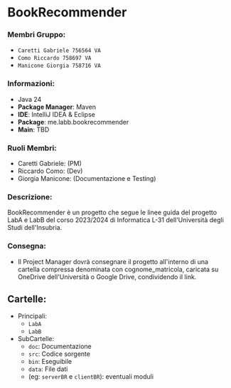 # BookRecommender

### Membri Gruppo:
- `Caretti Gabriele 756564 VA`
- `Como Riccardo 758697 VA`
- `Manicone Giorgia 758716 VA`

### Informazioni:
- Java 24
- **Package Manager**: Maven
- **IDE**: IntelliJ IDEA & Eclipse
- **Package**: me.labb.bookrecommender
- **Main**: TBD

### Ruoli Membri:
- Caretti Gabriele: (PM)
- Riccardo Como: (Dev)
- Giorgia Manicone: (Documentazione e Testing)

### Descrizione:
BookRecommender è un progetto che segue le linee guida del progetto
LabA e LabB del corso 2023/2024 di Informatica L-31 dell'Università degli Studi dell'Insubria.

### Consegna:
- Il Project Manager dovrà consegnare il progetto all'interno di una cartella compressa denominata con cognome_matricola, caricata su OneDrive dell'Università o Google Drive, condividendo il link.

## Cartelle:
- Principali: 
  - `LabA`
  - `LabB`
- SubCartelle:
  - `doc`: Documentazione
  - `src`: Codice sorgente
  - `bin`: Eseguibile
  - `data`: File dati
  - (eg: `serverBR` e `clientBR`): eventuali moduli